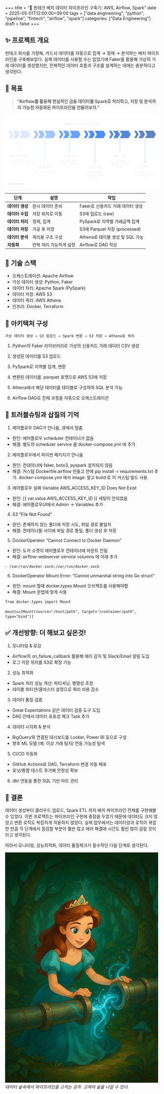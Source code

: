 +++
title = "🚀 핀테크 배치 데이터 파이프라인 구축기: AWS, Airflow, Spark"
date = 2025-05-01T12:00:00+09:00
tags = ["data engineering", "python", "pipeline", "fintech", "airflow", "spark"]
categories: ["Data Engineering"]
draft = false
+++

## ✨ 프로젝트 개요  

핀테크 회사를 가정해, 카드사 데이터를 자동으로 집계 → 정제 → 분석하는 배치 파이프라인을 구축해보았다.
실제 데이터를 사용할 수는 없었기에 Faker를 활용해 가상의 거래 데이터를 생성했지만,
전체적인 데이터 흐름과 구조를 설계하는 데에는 충분하다고 생각된다. 


## 🎯 목표

> **“Airflow를 활용해 현실적인 금융 데이터를 Spark로 처리하고, 저장 및 분석까지 가능한 자동화된 파이프라인을 만들어보자.”**

![데이터 처리 파이프라인](1.png)

| 단계 | 설명 | 작업 |
|------|------|----------------|
| **데이터 생성** | 원시 데이터 준비 | Faker로 신용카드 거래 데이터 생성 |
| **데이터 수집** | 저장 위치로 이동 | S3에 업로드 (raw) |
| **데이터 처리** | 정제, 집계 | PySpark로 지역별 거래금액 집계 |
| **데이터 저장** | 가공 후 저장 | S3에 Parquet 저장 (processed) |
| **데이터 분석** | 쿼리용 구조 구성 | Athena로 테이블 생성 및 SQL 가능 |
| **자동화** | 반복 처리 가능하게 설정 | Airflow로 DAG 작성 |


## 🔧 기술 스택  

- 오케스트레이션: Apache Airflow
- 가상 데이터 생성: Python, Faker
- 데이터 처리: Apache Spark (PySpark)
- 데이터 저장: AWS S3
- 데이터 쿼리: AWS Athena
- 인프라: Docker, Terraform


## 🧩 아키텍처 구성
```
가상 데이터 생성 → S3 업로드 → Spark 변환 → S3 저장 → Athena로 쿼리
```
1. Python의 Faker 라이브러리로 가상의 신용카드 거래 데이터 CSV 생성 

2. 생성된 데이터를 S3 업로드

3. PySpark로 지역별 집계, 변환 

3. 변환된 데이터를 .parquet 포맷으로 AWS S3에 저장

4. Athena에서 해당 데이터를 테이블로 구성하여 SQL 분석 가능

5. Airflow DAG로 전체 과정을 자동으로 오케스트레이션



##  💢 트러블슈팅과 삽질의 기억
1. 에어플로우 DAG가 안나옴, 큐에서 멈춤
- 원인: 에어플로우 scheduler 컨테이너가 없음
- 해결: 별도의 scheduler service 를 docker-compose.yml 에 추가 

2. 에어플로우에서 파이썬 패키지가 안나옴 
- 원인: 컨데이너에 faker, boto3, pyspark 설치되지 않음 
- 해결: 커스텀 Dockerfile.airflow 만들고 안에 pip install -r requirements.txt 추가. docker-compose.yml 에서 image: 말고 build:로 이 커스텀 빌드 사용.

3. 에어플로우 실패 Variable AWS_ACCESS_KEY_ID Does Not Exist 
- 원인: {{ var.value.AWS_ACCESS_KEY_ID }} 세팅이 안되었음
- 해결: 에어플로우UI에서 Admin -> Variables 추가 

4. S3 “File Not Found” 
- 원인: 존재하지 않는 폴더에 저장 시도, 파일 경로 불일치 
- 해결: 컨테이너들 사이에 파일 경로 통일, 폴더 생성 후 저장 

5. DockerOperator “Cannot Connect to Docker Daemon”
- 원인: 도커 소켓이 에어플로우 컨테이너에 마운트 안됨
- 해결: airflow-webserver service volumns 에 아래 추가
```
- /var/run/docker.sock:/var/run/docker.sock
```
6. DockerOperator Mount Error: “Cannot unmarshal string into Go struct”
- 원인: mount 할때 docker.types.Mount 오브젝트를 사용해야함
- 해결: Mount 문법에 맞게 사용
```
from docker.types import Mount

mounts=[Mount(source="/host/path", target="/container/path", type="bind")]
```

## ✅ 개선방향: 더 해보고 싶은것! 

1. 모니터링 & 로깅
- Airflow의 on_failure_callback 활용해 에러 감지 및 Slack/Email 알림 도입
- 로그 저장 위치를 S3로 확장 가능

2. 성능 최적화
- Spark 처리 성능 개선: 파티셔닝, 병렬성 조정
- 테이블 파티션/클러스터 설정으로 쿼리 비용 감소

3. 데이터 품질 검증
- Great Expectations 같은 데이터 검증 도구 도입
- DAG 안에서 데이터 유효성 체크 Task 추가

4. 데이터 시각화 & 분석
- BigQuery와 연결된 대시보드를 Looker, Power BI 등으로 구성
- 향후 ML 모델 (예: 이상 거래 탐지) 연동 가능성 탐색

5. CI/CD 자동화
- GitHub Actions로 DAG, Terraform 변경 자동 배포
- 유닛/통합 테스트 추가해 안정성 확보

6. dbt 연동을 통한 SQL 기반 마트 관리

## 📘 결론
데이터 생성부터 클라우드 업로드, Spark ETL 까지 배치 파이프라인 전체를 구현해볼 수 있었다. 이번 프로젝트는 파이프라인 구현에 중점을 두었기 때문에 데이터도 크지 않았고 변환 로직도 복잡하게 적용하지 않았다. 실제 업무에서는 데이터양과 로직이 복잡한 만큼 각 단계에서 점검할 부분이 훨씬 많고 에러 해결에 시간도 훨씬 많이 걸릴 것이라고 생각된다. 

따라서 모니터링, 성능최적화, 데이터 품질체크가 필수적인 다음 단계로 생각된다. 


![파이프를 공치는 공주](2.png)
*데이터 숲속에서 파이프라인을 고치는 공주. 고쳐야 숲을 나갈 수 있다.* 